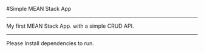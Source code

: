 #Simple MEAN Stack App

***

My first MEAN Stack App. with a simple CRUD API.

***

Please Install dependencies to run.

